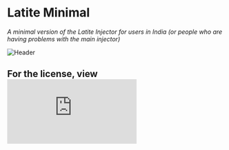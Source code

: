 ﻿# Latite Minimal

*A minimal version of the Latite Injector for users in India (or people who are having problems with the main injector)*

![Header](https://i.imgur.com/pjDhmGp.png)

## For the license, view ![LICENSE.md](https://github.com/Plextora/LatiteMinimal/blob/master/LICENSE.md)
